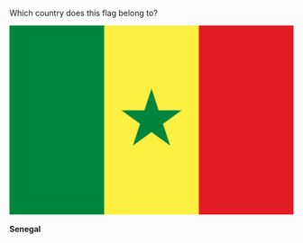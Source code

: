 Which country does this flag belong to?

![Flag of Senegal](images/Flag_of_Senegal.svg)
<!--question-->
**Senegal**